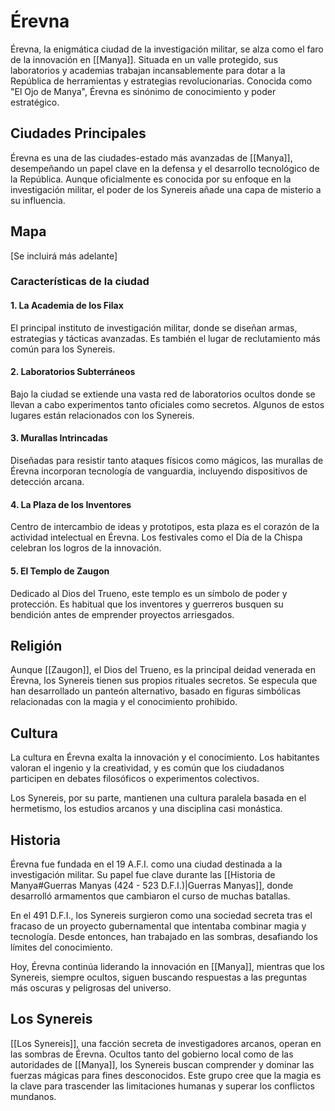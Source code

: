 # Érevna

Érevna, la enigmática ciudad de la investigación militar, se alza como el faro de la innovación en [[Manya]]. Situada en un valle protegido, sus laboratorios y academias trabajan incansablemente para dotar a la República de herramientas y estrategias revolucionarias. Conocida como "El Ojo de Manya", Érevna es sinónimo de conocimiento y poder estratégico.

## Ciudades Principales

Érevna es una de las ciudades-estado más avanzadas de [[Manya]], desempeñando un papel clave en la defensa y el desarrollo tecnológico de la República. Aunque oficialmente es conocida por su enfoque en la investigación militar, el poder de los Synereis añade una capa de misterio a su influencia.

## Mapa

[Se incluirá más adelante]

### Características de la ciudad

#### 1. La Academia de los Filax

El principal instituto de investigación militar, donde se diseñan armas, estrategias y tácticas avanzadas. Es también el lugar de reclutamiento más común para los Synereis.

#### 2. Laboratorios Subterráneos

Bajo la ciudad se extiende una vasta red de laboratorios ocultos donde se llevan a cabo experimentos tanto oficiales como secretos. Algunos de estos lugares están relacionados con los Synereis.

#### 3. Murallas Intrincadas

Diseñadas para resistir tanto ataques físicos como mágicos, las murallas de Érevna incorporan tecnología de vanguardia, incluyendo dispositivos de detección arcana.

#### 4. La Plaza de los Inventores

Centro de intercambio de ideas y prototipos, esta plaza es el corazón de la actividad intelectual en Érevna. Los festivales como el Día de la Chispa celebran los logros de la innovación.

#### 5. El Templo de Zaugon

Dedicado al Dios del Trueno, este templo es un símbolo de poder y protección. Es habitual que los inventores y guerreros busquen su bendición antes de emprender proyectos arriesgados.

## Religión

Aunque [[Zaugon]], el Dios del Trueno, es la principal deidad venerada en Érevna, los Synereis tienen sus propios rituales secretos. Se especula que han desarrollado un panteón alternativo, basado en figuras simbólicas relacionadas con la magia y el conocimiento prohibido.

## Cultura

La cultura en Érevna exalta la innovación y el conocimiento. Los habitantes valoran el ingenio y la creatividad, y es común que los ciudadanos participen en debates filosóficos o experimentos colectivos.

Los Synereis, por su parte, mantienen una cultura paralela basada en el hermetismo, los estudios arcanos y una disciplina casi monástica.

## Historia

Érevna fue fundada en el 19 A.F.I. como una ciudad destinada a la investigación militar. Su papel fue clave durante las [[Historia de Manya#Guerras Manyas (424 - 523 D.F.I.)|Guerras Manyas]], donde desarrolló armamentos que cambiaron el curso de muchas batallas.

En el 491 D.F.I., los Synereis surgieron como una sociedad secreta tras el fracaso de un proyecto gubernamental que intentaba combinar magia y tecnología. Desde entonces, han trabajado en las sombras, desafiando los límites del conocimiento.

Hoy, Érevna continúa liderando la innovación en [[Manya]], mientras que los Synereis, siempre ocultos, siguen buscando respuestas a las preguntas más oscuras y peligrosas del universo.

## Los Synereis

[[Los Synereis]], una facción secreta de investigadores arcanos, operan en las sombras de Érevna. Ocultos tanto del gobierno local como de las autoridades de [[Manya]], los Synereis buscan comprender y dominar las fuerzas mágicas para fines desconocidos. Este grupo cree que la magia es la clave para trascender las limitaciones humanas y superar los conflictos mundanos.
